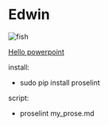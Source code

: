 # Edwin

![fish](https://nioo.knaw.nl/sites/default/files/vis.jpg)


[Hello powerpoint](Hello.pptx)

install:
  - sudo pip install proselint

script: 
- proselint my_prose.md
